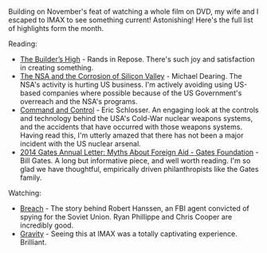 <!--
.. link: 
.. description: 
.. tags: Reading
.. date: 2014/02/10 16:54:57
.. title: Words and Pictures - Jan 2014
.. slug: words-and-pictures-jan-2014
-->


Building on November's feat of watching a whole film on DVD, my wife and I escaped to IMAX to see something current! Astonishing! Here's the full list of highlights form the month.

Reading:

-   [The Builder’s High](http://randsinrepose.com/archives/the-builders-high/) - Rands in Repose. There's such joy and satisfaction in creating something.
-   [The NSA and the Corrosion of Silicon Valley](http://allthingsd.com/20131230/the-nsa-and-silicon-valley/) - Michael Dearing. The NSA's activity is hurting US business. I'm actively avoiding using US-based companies where possible because of the US Government's overreach and the NSA's programs.
-   [Command and Control](http://www.goodreads.com/book/show/6452798-command-and-control) - Eric Schlosser. An engaging look at the controls and technology behind the USA's Cold-War nuclear weapons systems, and the accidents that have occurred with those weapons systems. Having read this, I'm utterly amazed that there has not been a major incident with the US nuclear arsenal.
-   [2014 Gates Annual Letter: Myths About Foreign Aid - Gates Foundation](http://annualletter.gatesfoundation.org/) - Bill Gates. A long but informative piece, and well worth reading. I'm so glad we have thoughtful, empirically driven philanthropists like the Gates family.

Watching:

-   [Breach](http://en.wikipedia.org/wiki/Breach_film) - The story behind Robert Hanssen, an FBI agent convicted of spying for the Soviet Union. Ryan Phillippe and Chris Cooper are incredibly good.
-   [Gravity](http://en.wikipedia.org/wiki/Gravity_(film)) - Seeing this at IMAX was a totally captivating experience. Brilliant.

